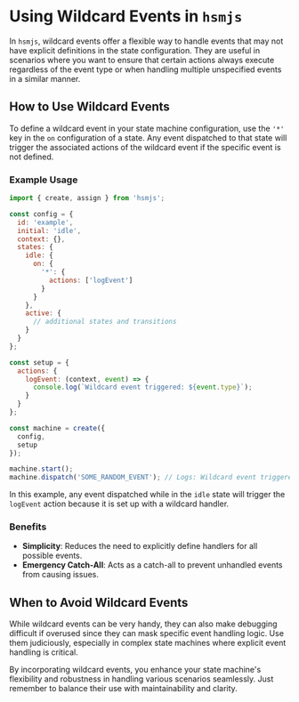 # Using Wildcard Events in `hsmjs`

In `hsmjs`, wildcard events offer a flexible way to handle events that may not have explicit definitions in the state configuration. They are useful in scenarios where you want to ensure that certain actions always execute regardless of the event type or when handling multiple unspecified events in a similar manner.

## How to Use Wildcard Events

To define a wildcard event in your state machine configuration, use the `'*'` key in the `on` configuration of a state. Any event dispatched to that state will trigger the associated actions of the wildcard event if the specific event is not defined.

### Example Usage

```javascript
import { create, assign } from 'hsmjs';

const config = {
  id: 'example',
  initial: 'idle',
  context: {},
  states: {
    idle: {
      on: {
        '*': {
          actions: ['logEvent']
        }
      }
    },
    active: {
      // additional states and transitions
    }
  }
};

const setup = {
  actions: {
    logEvent: (context, event) => {
      console.log(`Wildcard event triggered: ${event.type}`);
    }
  }
};

const machine = create({
  config,
  setup
});

machine.start();
machine.dispatch('SOME_RANDOM_EVENT'); // Logs: Wildcard event triggered: SOME_RANDOM_EVENT
```

In this example, any event dispatched while in the `idle` state will trigger the `logEvent` action because it is set up with a wildcard handler.

### Benefits

- **Simplicity**: Reduces the need to explicitly define handlers for all possible events.
- **Emergency Catch-All**: Acts as a catch-all to prevent unhandled events from causing issues.

## When to Avoid Wildcard Events

While wildcard events can be very handy, they can also make debugging difficult if overused since they can mask specific event handling logic. Use them judiciously, especially in complex state machines where explicit event handling is critical.

By incorporating wildcard events, you enhance your state machine's flexibility and robustness in handling various scenarios seamlessly. Just remember to balance their use with maintainability and clarity.
